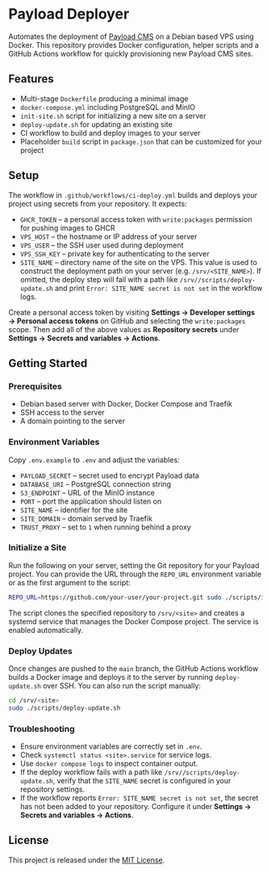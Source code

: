 # Payload Deployer

Automates the deployment of [Payload CMS](https://github.com/payloadcms/payload) on a Debian based VPS using Docker.
This repository provides Docker configuration, helper scripts and a GitHub Actions workflow
for quickly provisioning new Payload CMS sites.

## Features

- Multi-stage `Dockerfile` producing a minimal image
- `docker-compose.yml` including PostgreSQL and MinIO
- `init-site.sh` script for initializing a new site on a server
- `deploy-update.sh` for updating an existing site
- CI workflow to build and deploy images to your server
- Placeholder `build` script in `package.json` that can be customized for your project

## Setup

The workflow in `.github/workflows/ci-deploy.yml` builds and deploys your project using secrets from your repository.
It expects:

- `GHCR_TOKEN` – a personal access token with `write:packages` permission for pushing images to GHCR
- `VPS_HOST` – the hostname or IP address of your server
- `VPS_USER` – the SSH user used during deployment
- `VPS_SSH_KEY` – private key for authenticating to the server
- `SITE_NAME` – directory name of the site on the VPS. This value is
  used to construct the deployment path on your server (e.g.
  `/srv/<SITE_NAME>`). If omitted, the deploy step will fail with a
  path like `/srv//scripts/deploy-update.sh` and print
  `Error: SITE_NAME secret is not set` in the workflow logs.

Create a personal access token by visiting **Settings → Developer settings → Personal access tokens** on GitHub and selecting the `write:packages` scope. Then add all of the above values as **Repository secrets** under **Settings → Secrets and variables → Actions**.

## Getting Started

### Prerequisites

- Debian based server with Docker, Docker Compose and Traefik
- SSH access to the server
- A domain pointing to the server

### Environment Variables

Copy `.env.example` to `.env` and adjust the variables:

- `PAYLOAD_SECRET` – secret used to encrypt Payload data
- `DATABASE_URI` – PostgreSQL connection string
- `S3_ENDPOINT` – URL of the MinIO instance
- `PORT` – port the application should listen on
- `SITE_NAME` – identifier for the site
- `SITE_DOMAIN` – domain served by Traefik
- `TRUST_PROXY` – set to `1` when running behind a proxy

### Initialize a Site

Run the following on your server, setting the Git repository for your Payload
project. You can provide the URL through the `REPO_URL` environment variable or
as the first argument to the script:

```sh
REPO_URL=https://github.com/your-user/your-project.git sudo ./scripts/init-site.sh
```

The script clones the specified repository to `/srv/<site>` and creates a
systemd service that manages the Docker Compose project. The service is enabled
automatically.

### Deploy Updates

Once changes are pushed to the `main` branch, the GitHub Actions workflow builds
a Docker image and deploys it to the server by running `deploy-update.sh` over
SSH. You can also run the script manually:

```sh
cd /srv/<site>
sudo ./scripts/deploy-update.sh
```

### Troubleshooting

- Ensure environment variables are correctly set in `.env`.
- Check `systemctl status <site>.service` for service logs.
- Use `docker compose logs` to inspect container output.
- If the deploy workflow fails with a path like `/srv//scripts/deploy-update.sh`,
  verify that the `SITE_NAME` secret is configured in your repository settings.
- If the workflow reports `Error: SITE_NAME secret is not set`, the secret has
  not been added to your repository. Configure it under **Settings → Secrets and
  variables → Actions**.

## License

This project is released under the [MIT License](LICENSE).
